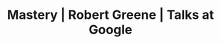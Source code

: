 ---
layout: post
title:  Mastery | Robert Greene | Talks at Google
books: Mastery
poster: alex
category: personal development
tags: [ youtube, book, video ]
youtube_uid: J4v_34RRCeE
image: https://i.ytimg.com/vi/J4v_34RRCeE/hq720.jpg
description: Robert Greene stops by the Googleplex to discuss his latest book, "Mastery." Temple Grandin, Martha Graham, Henry Ford, Buckminster Fuller—all have lessons to offer about how the love for doing one thing exceptionally well can lead to mastery. Yet the secret, Greene maintains, is already in our heads. Debunking long-held cultural myths, he demonstrates just how we, as humans, are hardwired for achievement and supremacy.
---